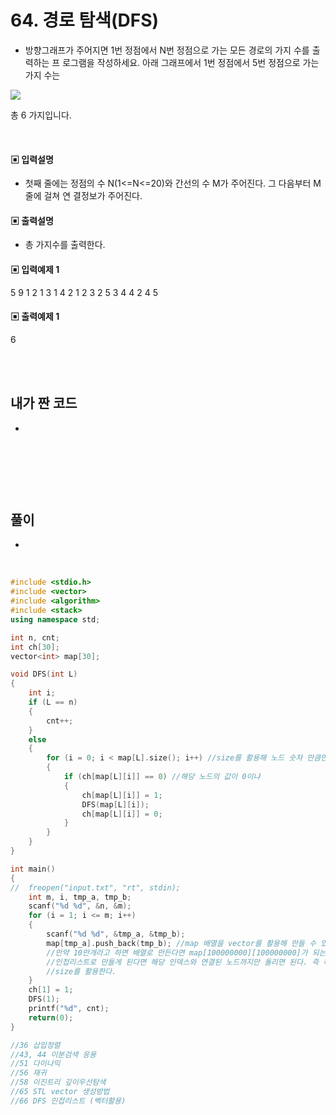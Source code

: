 # 64. 경로 탐색(DFS)

* 방향그래프가 주어지면 1번 정점에서 N번 정점으로 가는 모든 경로의 가지 수를 출력하는 프
로그램을 작성하세요. 아래 그래프에서 1번 정점에서 5번 정점으로 가는 가지 수는 

![](https://github.com/MinsoftK/c-Algorithm_Q/blob/master/img/66.png?raw=true)

총 6 가지입니다. 



<br/>

#### ▣ 입력설명

* 첫째 줄에는 정점의 수 N(1<=N<=20)와 간선의 수 M가 주어진다. 그 다음부터 M줄에 걸쳐 연
결정보가 주어진다.


#### ▣ 출력설명

* 총 가지수를 출력한다.


#### ▣ 입력예제 1
5 9
1 2 
1 3
1 4 
2 1 
2 3 
2 5 
3 4 
4 2 
4 5 




#### ▣ 출력예제 1
6

<br/>
<br/>


## 내가 짠 코드
*

<br/>

```c++


```


<br><br> 

## 풀이
*  

<br/>

```c++
#include <stdio.h>
#include <vector>
#include <algorithm>
#include <stack>
using namespace std;

int n, cnt;
int ch[30];
vector<int> map[30]; 

void DFS(int L)
{
	int i;
	if (L == n)
	{
		cnt++;
	}
	else
	{
		for (i = 0; i < map[L].size(); i++) //size를 활용해 노드 숫자 만큼만 돌린다.
		{
			if (ch[map[L][i]] == 0) //해당 노드의 값이 0이냐 
			{
				ch[map[L][i]] = 1;
				DFS(map[L][i]);
				ch[map[L][i]] = 0;	
			}
		}
	}
}

int main()
{
//	freopen("input.txt", "rt", stdin);
	int m, i, tmp_a, tmp_b;
	scanf("%d %d", &n, &m);
	for (i = 1; i <= m; i++)
	{
		scanf("%d %d", &tmp_a, &tmp_b);
		map[tmp_a].push_back(tmp_b); //map 배열을 vector를 활용해 만들 수 있다.
		//만약 10만개라고 하면 배열로 만든다면 map[100000000][100000000]가 되는데 for문에서 i가 1부터 백만까지 돌아야 한다. 
		//인접리스트로 만들게 된다면 해당 인덱스와 연결된 노드까지만 돌리면 된다. 즉 해당 값이 들어가 있으니 check할 필요없이 돌리면 된다. 
		//size를 활용한다. 
	}
	ch[1] = 1;
	DFS(1);
	printf("%d", cnt);
	return(0);
}

//36 삽입정렬 
//43, 44 이분검색 응용 
//51 다이나믹 
//56 재귀
//58 이진트리 깊이우선탐색 
//65 STL vector 생성방법 
//66 DFS 인접리스트 (벡터활용) 
```
